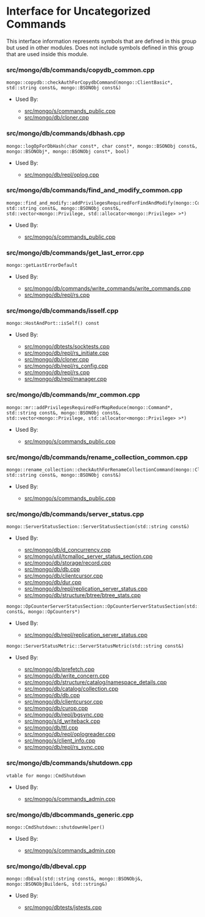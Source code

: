 
# Interface for Uncategorized Commands
This interface information represents symbols that are defined in this group but used in other modules.  Does not include symbols defined in this group that are used inside this module.

### src/mongo/db/commands/copydb\_common.cpp

<div></div>

    mongo::copydb::checkAuthForCopydbCommand(mongo::ClientBasic*, std::string const&, mongo::BSONObj const&)

- Used By:

    - [src/mongo/s/commands\_public.cpp](../../../../sharding/mongos\_commands)
    - [src/mongo/db/cloner.cpp](../../../../storage/storage\_layer\_structure)

### src/mongo/db/commands/dbhash.cpp

<div></div>

    mongo::logOpForDbHash(char const*, char const*, mongo::BSONObj const&, mongo::BSONObj*, mongo::BSONObj const*, bool)

- Used By:

    - [src/mongo/db/repl/oplog.cpp](../../../../replication/data\_sync)

### src/mongo/db/commands/find\_and\_modify\_common.cpp

<div></div>

    mongo::find_and_modify::addPrivilegesRequiredForFindAndModify(mongo::Command*, std::string const&, mongo::BSONObj const&, std::vector<mongo::Privilege, std::allocator<mongo::Privilege> >*)

- Used By:

    - [src/mongo/s/commands\_public.cpp](../../../../sharding/mongos\_commands)

### src/mongo/db/commands/get\_last\_error.cpp

<div></div>

    mongo::getLastErrorDefault

- Used By:

    - [src/mongo/db/commands/write\_commands/write\_commands.cpp](../../../../network/write\_commands)
    - [src/mongo/db/repl/rs.cpp](../../../../replication/replica\_set\_state)

### src/mongo/db/commands/isself.cpp

<div></div>

    mongo::HostAndPort::isSelf() const

- Used By:

    - [src/mongo/dbtests/socktests.cpp](../../../../tests/unit\_tests)
    - [src/mongo/db/repl/rs\_initiate.cpp](../../../../replication/replica\_set\_configuration)
    - [src/mongo/db/cloner.cpp](../../../../storage/storage\_layer\_structure)
    - [src/mongo/db/repl/rs\_config.cpp](../../../../replication/replica\_set\_configuration)
    - [src/mongo/db/repl/rs.cpp](../../../../replication/replica\_set\_state)
    - [src/mongo/db/repl/manager.cpp](../../../../replication/replica\_set\_state)

### src/mongo/db/commands/mr\_common.cpp

<div></div>

    mongo::mr::addPrivilegesRequiredForMapReduce(mongo::Command*, std::string const&, mongo::BSONObj const&, std::vector<mongo::Privilege, std::allocator<mongo::Privilege> >*)

- Used By:

    - [src/mongo/s/commands\_public.cpp](../../../../sharding/mongos\_commands)

### src/mongo/db/commands/rename\_collection\_common.cpp

<div></div>

    mongo::rename_collection::checkAuthForRenameCollectionCommand(mongo::ClientBasic*, std::string const&, mongo::BSONObj const&)

- Used By:

    - [src/mongo/s/commands\_public.cpp](../../../../sharding/mongos\_commands)

### src/mongo/db/commands/server\_status.cpp

<div></div>

    mongo::ServerStatusSection::ServerStatusSection(std::string const&)

- Used By:

    - [src/mongo/db/d\_concurrency.cpp](../../../../query\_and\_operation\_handling/concurrency)
    - [src/mongo/util/tcmalloc\_server\_status\_section.cpp](../../../../utilities/utilities)
    - [src/mongo/db/storage/record.cpp](../../../../storage/storage\_layer\_structure)
    - [src/mongo/db/db.cpp](../../../../process\_management/mongos\_and\_mongod\_mains)
    - [src/mongo/db/clientcursor.cpp](../../../../query\_and\_operation\_handling/client\_and\_operation\_tracking)
    - [src/mongo/db/dur.cpp](../../../../storage/journaling)
    - [src/mongo/db/repl/replication\_server\_status.cpp](../../../../replication/replica\_set\_state)
    - [src/mongo/db/structure/btree/btree\_stats.cpp](../../../../query\_and\_operation\_handling/indexing)

<div></div>

    mongo::OpCounterServerStatusSection::OpCounterServerStatusSection(std::string const&, mongo::OpCounters*)

- Used By:

    - [src/mongo/db/repl/replication\_server\_status.cpp](../../../../replication/replica\_set\_state)

<div></div>

    mongo::ServerStatusMetric::ServerStatusMetric(std::string const&)

- Used By:

    - [src/mongo/db/prefetch.cpp](../../../../storage/page\_fault\_utilities)
    - [src/mongo/db/write\_concern.cpp](../../../../replication/write\_concern)
    - [src/mongo/db/structure/catalog/namespace\_details.cpp](../../../../storage/storage\_layer\_structure)
    - [src/mongo/db/catalog/collection.cpp](../../../../storage/storage\_layer\_structure)
    - [src/mongo/db/db.cpp](../../../../process\_management/mongos\_and\_mongod\_mains)
    - [src/mongo/db/clientcursor.cpp](../../../../query\_and\_operation\_handling/client\_and\_operation\_tracking)
    - [src/mongo/db/curop.cpp](../../../../query\_and\_operation\_handling/client\_and\_operation\_tracking)
    - [src/mongo/db/repl/bgsync.cpp](../../../../replication/data\_sync)
    - [src/mongo/s/d\_writeback.cpp](../../../../sharding/writeback\_listener)
    - [src/mongo/db/ttl.cpp](../../../../query\_and\_operation\_handling/indexing)
    - [src/mongo/db/repl/oplogreader.cpp](../../../../replication/data\_sync)
    - [src/mongo/s/client\_info.cpp](../../../../query\_and\_operation\_handling/client\_and\_operation\_tracking)
    - [src/mongo/db/repl/rs\_sync.cpp](../../../../replication/data\_sync)

### src/mongo/db/commands/shutdown.cpp

<div></div>

    vtable for mongo::CmdShutdown

- Used By:

    - [src/mongo/s/commands\_admin.cpp](../../../../sharding/mongos\_commands)

### src/mongo/db/dbcommands\_generic.cpp

<div></div>

    mongo::CmdShutdown::shutdownHelper()

- Used By:

    - [src/mongo/s/commands\_admin.cpp](../../../../sharding/mongos\_commands)

### src/mongo/db/dbeval.cpp

<div></div>

    mongo::dbEval(std::string const&, mongo::BSONObj&, mongo::BSONObjBuilder&, std::string&)

- Used By:

    - [src/mongo/dbtests/jstests.cpp](../../../../tests/unit\_tests)
